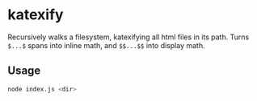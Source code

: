 # katexify

Recursively walks a filesystem, katexifying all html files in its path. Turns `$...$` spans into inline math, and `$$...$$` into display math.

## Usage

```bash
node index.js <dir>
```

